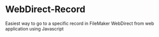 # WebDirect-Record
Easiest way to go to a specific record in FileMaker WebDirect from web application using Javascript

